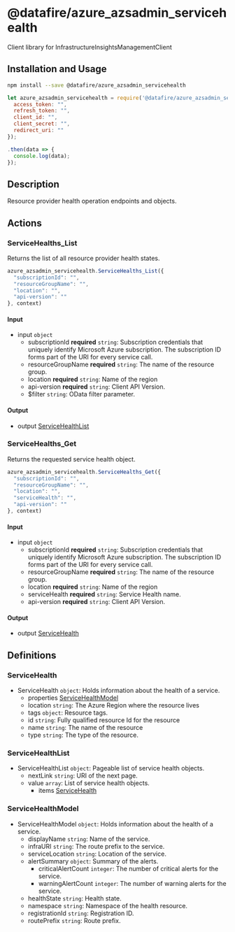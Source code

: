 # @datafire/azure_azsadmin_servicehealth

Client library for InfrastructureInsightsManagementClient

## Installation and Usage
```bash
npm install --save @datafire/azure_azsadmin_servicehealth
```
```js
let azure_azsadmin_servicehealth = require('@datafire/azure_azsadmin_servicehealth').create({
  access_token: "",
  refresh_token: "",
  client_id: "",
  client_secret: "",
  redirect_uri: ""
});

.then(data => {
  console.log(data);
});
```

## Description

Resource provider health operation endpoints and objects.

## Actions

### ServiceHealths_List
Returns the list of all resource provider health states.


```js
azure_azsadmin_servicehealth.ServiceHealths_List({
  "subscriptionId": "",
  "resourceGroupName": "",
  "location": "",
  "api-version": ""
}, context)
```

#### Input
* input `object`
  * subscriptionId **required** `string`: Subscription credentials that uniquely identify Microsoft Azure subscription. The subscription ID forms part of the URI for every service call.
  * resourceGroupName **required** `string`: The name of the resource group.
  * location **required** `string`: Name of the region
  * api-version **required** `string`: Client API Version.
  * $filter `string`: OData filter parameter.

#### Output
* output [ServiceHealthList](#servicehealthlist)

### ServiceHealths_Get
Returns the requested service health object.


```js
azure_azsadmin_servicehealth.ServiceHealths_Get({
  "subscriptionId": "",
  "resourceGroupName": "",
  "location": "",
  "serviceHealth": "",
  "api-version": ""
}, context)
```

#### Input
* input `object`
  * subscriptionId **required** `string`: Subscription credentials that uniquely identify Microsoft Azure subscription. The subscription ID forms part of the URI for every service call.
  * resourceGroupName **required** `string`: The name of the resource group.
  * location **required** `string`: Name of the region
  * serviceHealth **required** `string`: Service Health name.
  * api-version **required** `string`: Client API Version.

#### Output
* output [ServiceHealth](#servicehealth)



## Definitions

### ServiceHealth
* ServiceHealth `object`: Holds information about the health of a service.
  * properties [ServiceHealthModel](#servicehealthmodel)
  * location `string`: The Azure Region where the resource lives
  * tags `object`: Resource tags.
  * id `string`: Fully qualified resource Id for the resource
  * name `string`: The name of the resource
  * type `string`: The type of the resource.

### ServiceHealthList
* ServiceHealthList `object`: Pageable list of service health objects.
  * nextLink `string`: URI of the next page.
  * value `array`: List of service health objects.
    * items [ServiceHealth](#servicehealth)

### ServiceHealthModel
* ServiceHealthModel `object`: Holds information about the health of a service.
  * displayName `string`: Name of the service.
  * infraURI `string`: The route prefix to the service.
  * serviceLocation `string`: Location of the service.
  * alertSummary `object`: Summary of the alerts.
    * criticalAlertCount `integer`: The number of critical alerts for the service.
    * warningAlertCount `integer`: The number of warning alerts for the service.
  * healthState `string`: Health state.
  * namespace `string`: Namespace of the health resource.
  * registrationId `string`: Registration ID.
  * routePrefix `string`: Route prefix.


